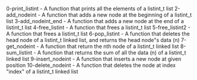 0-print_listint - A function that prints all the elements of a listint_t list
2-add_nodeint - A function that adds a new node at the beginning of a listint_t list
3-add_nodeint_end - A function that adds a new node at the end of a listint_t list
4-free_listint - A function that frees a listint_t list
5-free_listint2 - A function that frees a listint_t list
6-pop_listint - A function that deletes the head node of a listint_t linked list, and returns the head node"s data (n)
7-get_nodeint - A function that return the nth node of a listint_t linked list
8-sum_listint - A function that returns the sum of all the data (n) of a listint_t linked list
9-insert_nodeint - A function that inserts a new node at given position
10-delete_nodeint - A function that deletes the node at index "index" of a listint_t linked list
